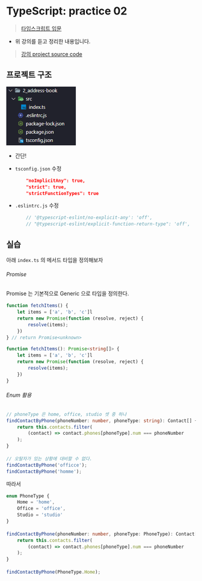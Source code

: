 # TypeScript: practice 02

> [타입스크립트 입문](https://www.inflearn.com/course/%ED%83%80%EC%9E%85%EC%8A%A4%ED%81%AC%EB%A6%BD%ED%8A%B8-%EC%9E%85%EB%AC%B8/)

- 위 강의를 듣고 정리한 내용입니다. 

>[강의 project source code](https://github.com/joshua1988/learn-typescript)

## 프로젝트 구조 

 ![image-20220523181439368](2022-05-23_TypeScript_practice02.assets/image-20220523181439368.png)

- 간단!

- `tsconfig.json` 수정

  ```json
      "noImplicitAny": true,
      "strict": true,
      "strictFunctionTypes": true
  ```

- `.eslintrc.js` 수정 

  ```js
      // '@typescript-eslint/no-explicit-any': 'off',
      // "@typescript-eslint/explicit-function-return-type": 'off',
  ```

  

## 실습 

아래 `index.ts` 의 메서드 타입을 정의해보자 

###### Promise 

Promise 는 기본적으로 Generic 으로 타입을 정의한다. 

```typescript
function fetchItems() {
    let items = ['a', 'b', 'c']l
    return new Promise(function (resolve, reject) {
        resolve(items);
    })
} // return Promise<unknown>
```

```typescript
function fetchItems(): Promise<string[]> {
    let items = ['a', 'b', 'c']l
    return new Promise(function (resolve, reject) {
        resolve(items);
    })
}
```



###### Enum 활용 

```typescript
// phoneType 은 home, office, studio 셋 중 하나 
findContactByPhone(phoneNumber: number, phoneType: string): Contact[] {
    return this.contacts.filter(
        (contact) => contact.phones[phoneType].num === phoneNumber
    );
}

// 오탈자가 있는 상황에 대비할 수 없다. 
findContactByPhone('officce');
findContactByPhone('homme');
```

따라서 

```typescript
enum PhoneType {
    Home = 'home', 
    Office = 'office', 
    Studio = 'studio'
}

findContactByPhone(phoneNumber: number, phoneType: PhoneType): Contact[] {
    return this.contacts.filter(
        (contact) => contact.phones[phoneType].num === phoneNumber
    );
}

findContactByPhone(PhoneType.Home);
```



